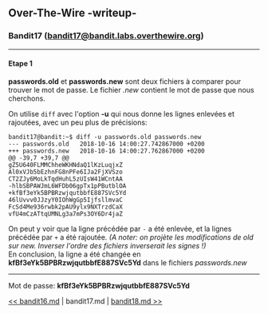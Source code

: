 ## Over-The-Wire -writeup-
### Bandit17 (bandit17@bandit.labs.overthewire.org)

---
#### Etape 1

**passwords.old** et **passwords.new** sont deux fichiers à comparer pour trouver le mot de passe. Le fichier *.new* contient le mot de passe que nous cherchons.

On utilise `diff` avec l'option **-u** qui nous donne les lignes enlevées et rajoutées, avec un peu plus de précisions:

 ```console
 bandit17@bandit:~$ diff -u passwords.old passwords.new
--- passwords.old	2018-10-16 14:00:27.742867000 +0200
+++ passwords.new	2018-10-16 14:00:27.762867000 +0200
@@ -39,7 +39,7 @@
 gZ5U640FLMMChheWKHNdaQ1lKzLuqjxZ
 Al0xVJb5bEzhnFG8nPFe6IJa2FjXVSzo
 CT2ZJy6MoLkTqdHuhL5zUIsW41WCntAA
-hlbSBPAWJmL6WFDb06gpTx1pPButblOA
+kfBf3eYk5BPBRzwjqutbbfE887SVc5Yd
 46lUvvv0JJzyY0IOhWgGp5IjfsllmvaC
 FcSd4Me936rwbk2pAU9ylx9NXTrzdCaX
 vfU4mCzATtqUMNLg3a7mPs3OY6Dr4jaZ
 ```
 
 On peut y voir que la ligne précédée par `-` a été enlevée, et la lignes précédée par `+` a été rajoutée. *(A noter: on projète les modifications de *old* sur *new*. Inverser l'ordre des fichiers inverserait les signes !)*  
 En conclusion, la ligne a été changée en **kfBf3eYk5BPBRzwjqutbbfE887SVc5Yd** dans le fichiers *passwords.new*
 
 ---
 Mot de passe: **kfBf3eYk5BPBRzwjqutbbfE887SVc5Yd**

[<< bandit16.md](bandit16.md) | bandit17.md | [bandit18.md >>](bandit18.md)
